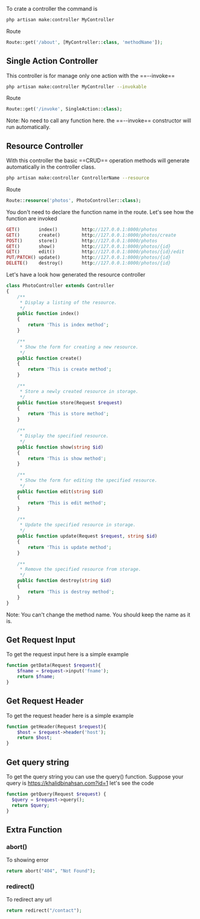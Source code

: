 To crate a controller the command is 
```bash
php artisan make:controller MyController
```
Route
```php
Route::get('/about', [MyController::class, 'methodName']);
```
## Single Action Controller
This controller is for manage only one action with the ==--invoke==
```bash
php artisan make:controller MyController --invokable
```
Route
```php
Route::get('/invoke', SingleAction::class);
```
Note: No need to call any function here. the ==--invoke== constructor will run automatically.

## Resource Controller
With this controller the basic ==CRUD== operation methods will generate automatically in the controller class. 
```bash
php artisan make:controller ControllerName --resource
```
Route
```php
Route::resource('photos', PhotoController::class);
```
You don't need to declare the function name in the route. Let's see how the function are invoked
```php
GET()       index()         http://127.0.0.1:8000/photos
GET()       create()        http://127.0.0.1:8000/photos/create
POST()      store()         http://127.0.0.1:8000/photos
GET()       show()          http://127.0.0.1:8000/photos/{id}
GET()       edit()          http://127.0.0.1:8000/photos/{id}/edit
PUT/PATCH() update()        http://127.0.0.1:8000/photos/{id}
DELETE()    destroy()       http://127.0.0.1:8000/photos/{id}
```
Let's have a look how generated the resource controller
```php
class PhotoController extends Controller
{
    /**
     * Display a listing of the resource.
     */
    public function index()
    {
        return 'This is index method';
    }

    /**
     * Show the form for creating a new resource.
     */
    public function create()
    {
        return 'This is create method';
    }

    /**
     * Store a newly created resource in storage.
     */
    public function store(Request $request)
    {
        return 'This is store method';
    }

    /**
     * Display the specified resource.
     */
    public function show(string $id)
    {
        return 'This is show method';
    }

    /**
     * Show the form for editing the specified resource.
     */
    public function edit(string $id)
    {
        return 'This is edit method';
    }

    /**
     * Update the specified resource in storage.
     */
    public function update(Request $request, string $id)
    {
        return 'This is update method';
    }

    /**
     * Remove the specified resource from storage.
     */
    public function destroy(string $id)
    {
        return 'This is destroy method';
    }
}
```
Note: You can't change the method name. You should keep the name as it is.
## Get Request Input
To get the request input here is a simple example
```php
function getData(Request $request){
	$fname = $request->input('fname');
	return $fname;
}
```
## Get Request Header
To get the request header here is a simple example
```php
function getHeader(Request $request){
	$host = $request->header('host');
	return $host;
}
```
## Get query string
To get the query string you can use the query() function. Suppose your query is https://khalidbinahsan.com?id=1 let's see the code
```php
function getQuery(Request $request) {
  $query = $request->query();
  return $query;
}
```

## Extra Function
### abort()
To showing error
```php
return abort("404", "Not Found");
```
### redirect()
To redirect any url
```php
return redirect("/contact");
```